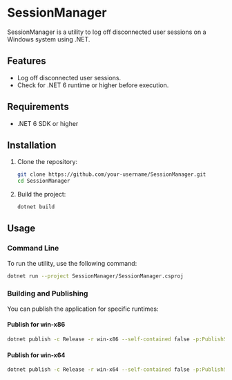 # SessionManager

SessionManager is a utility to log off disconnected user sessions on a Windows system using .NET.

## Features

- Log off disconnected user sessions.
- Check for .NET 6 runtime or higher before execution.

## Requirements

- .NET 6 SDK or higher

## Installation

1. Clone the repository:
    ```bash
    git clone https://github.com/your-username/SessionManager.git
    cd SessionManager
    ```

2. Build the project:
    ```bash
    dotnet build
    ```

## Usage

### Command Line

To run the utility, use the following command:

```bash
dotnet run --project SessionManager/SessionManager.csproj
```

### Building and Publishing

You can publish the application for specific runtimes:

#### Publish for win-x86

```bash
dotnet publish -c Release -r win-x86 --self-contained false -p:PublishSingleFile=true
```

#### Publish for win-x64

```bash
dotnet publish -c Release -r win-x64 --self-contained false -p:PublishSingleFile=true
```
